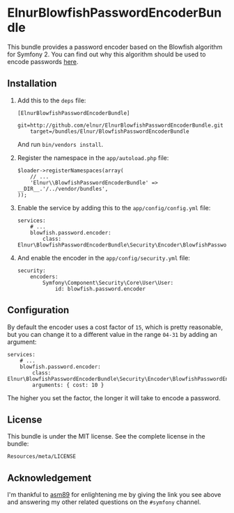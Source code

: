 ElnurBlowfishPasswordEncoderBundle
==================================

This bundle provides a password encoder based on the Blowfish algorithm for
Symfony 2. You can find out why this algorithm should be used to encode
passwords [here](http://yorickpeterse.com/articles/use-bcrypt-fool).

Installation
------------

1.  Add this to the `deps` file:

        [ElnurBlowfishPasswordEncoderBundle]
            git=http://github.com/elnur/ElnurBlowfishPasswordEncoderBundle.git
            target=/bundles/Elnur/BlowfishPasswordEncoderBundle

    And run `bin/vendors install`.

2.  Register the namespace in the `app/autoload.php` file:

        $loader->registerNamespaces(array(
            // ...
            'Elnur\\BlowfishPasswordEncoderBundle' => __DIR__.'/../vendor/bundles',
        ));

3.  Enable the service by adding this to the `app/config/config.yml` file:

        services:
            # ...
            blowfish.password.encoder:
                class: Elnur\BlowfishPasswordEncoderBundle\Security\Encoder\BlowfishPasswordEncoder

4.  And enable the encoder in the `app/config/security.yml` file:

        security:
            encoders:
                Symfony\Component\Security\Core\User\User:
                    id: blowfish.password.encoder

Configuration
-------------

By default the encoder uses a cost factor of `15`, which is pretty reasonable,
but you can change it to a different value in the range `04-31` by adding an
argument:

    services:
        # ...
        blowfish.password.encoder:
            class: Elnur\BlowfishPasswordEncoderBundle\Security\Encoder\BlowfishPasswordEncoder
            arguments: { cost: 10 }

The higher you set the factor, the longer it will take to encode a password.

License
-------

This bundle is under the MIT license. See the complete license in the bundle:

    Resources/meta/LICENSE

Acknowledgement
---------------

I'm thankful to [asm89](https://github.com/asm89) for enlightening me by giving
the link you see above and answering my other related questions on the
`#symfony` channel.
